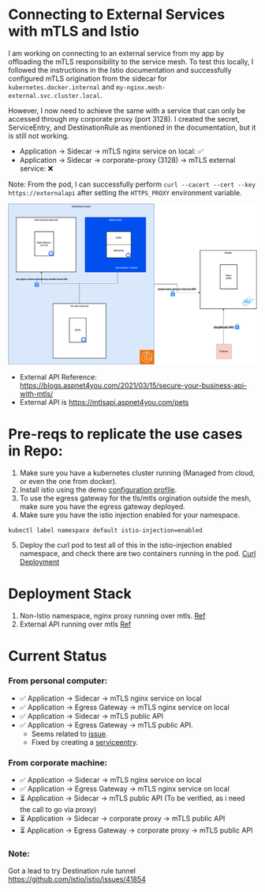 # Connecting to External Services with mTLS and Istio

I am working on connecting to an external service from my app by offloading the mTLS responsibility to the service mesh. To test this locally, I followed the instructions in the Istio documentation and successfully configured mTLS origination from the sidecar for `kubernetes.docker.internal` and `my-nginx.mesh-external.svc.cluster.local`.

However, I now need to achieve the same with a service that can only be accessed through my corporate proxy (port 3128). I created the secret, ServiceEntry, and DestinationRule as mentioned in the documentation, but it is still not working.

- Application -> Sidecar -> mTLS nginx service on local: ✅
- Application -> Sidecar -> corporate-proxy (3128) -> mTLS external service: ❌

Note: From the pod, I can successfully perform `curl --cacert --cert --key https://externalapi` after setting the `HTTPS_PROXY` environment variable.

![Istio](istio.png)

- External API Reference: https://blogs.aspnet4you.com/2021/03/15/secure-your-business-api-with-mtls/
- External API is https://mtlsapi.aspnet4you.com/pets

# Pre-reqs to replicate the use cases in Repo:
1. Make sure you have a kubernetes cluster running (Managed from cloud, or even the one from docker).
2. Install istio using the demo [configuration profile](https://istio.io/latest/docs/setup/additional-setup/config-profiles/). 
3. To use the egress gateway for the tls/mtls orgination outside the mesh, make sure you have the egress gateway deployed.
4. Make sure you have the istio injection enabled for your namespace. 
```
kubectl label namespace default istio-injection=enabled
```
5. Deploy the curl pod to test all of this in the istio-injection enabled namespace, and check there are two containers running in the pod. [Curl Deployment](/test-deployment/curl.yaml)

# Deployment Stack
1. Non-Istio namespace, nginx proxy running over mtls. [Ref](/mtls-nginx/)
2. External API running over mtls [Ref](/mtls-external/)

# Current Status
### From personal computer:
- ✅ Application -> Sidecar -> mTLS nginx service on local
- ✅ Application -> Egress Gateway -> mTLS nginx service on local
- ✅ Application -> Sidecar -> mTLS public API
- ✅ Application -> Egress Gateway -> mTLS public API.
    - Seems related to [issue](https://discuss.istio.io/t/istio-mtls-to-an-external-service/12473).
    - Fixed by creating a [serviceentry](https://github.com/istio/istio/issues/30808#issuecomment-777675639).

### From corporate machine: 
- ✅ Application -> Sidecar -> mTLS nginx service on local
- ✅ Application -> Egress Gateway -> mTLS nginx service on local
- ⏳ Application -> Sidecar -> mTLS public API (To be verified, as i need the call to go via proxy)
- ⏳ Application -> Sidecar -> corporate proxy -> mTLS public API 
- ⏳ Application -> Egress Gateway -> corporate proxy -> mTLS public API 

### Note:
Got a lead to try Destination rule tunnel https://github.com/istio/istio/issues/41854